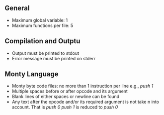 ## General
* Maximum global variable: 1
* Maximum functions per file: 5

## Compilation and Outptu
* Output must be printed to stdout
* Error message must be printed on stderr

## Monty Language
* Monty byte code files: no more than 1 instruction per line e.g., *push 1*
* Multiple spaces before or after opcode and its argument
* Blank lines of either spaces or newline can be found
* Any text after the opcode and/or its required argument is not take n into account. That is *push 0 push 1* is reduced to *push 0*
